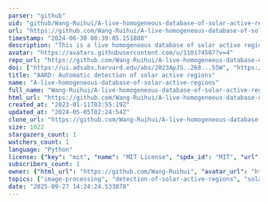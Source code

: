 ```yaml
---
parser: "github"
uid: "github/Wang-Ruihui/A-live-homogeneous-database-of-solar-active-regions"
url: "https://github.com/Wang-Ruihui/A-live-homogeneous-database-of-solar-active-regions"
timestamp: "2024-06-30 00:39:05.151888"
description: "This is a live homogeneous database of solar active regions (ARs).  It's produced by an automatic detection method of AR."
avatar: "https://avatars.githubusercontent.com/u/110174507?v=4"
repo_url: "https://github.com/Wang-Ruihui/A-live-homogeneous-database-of-solar-active-regions"
doi: ["https://ui.adsabs.harvard.edu/abs/2023ApJS..268...55W", "https://ui.adsabs.harvard.edu/abs/2024ascl.soft06023W/abstract"]
title: "AARD: Automatic detection of solar active regions"
name: "A-live-homogeneous-database-of-solar-active-regions"
full_name: "Wang-Ruihui/A-live-homogeneous-database-of-solar-active-regions"
html_url: "https://github.com/Wang-Ruihui/A-live-homogeneous-database-of-solar-active-regions"
created_at: "2023-01-11T03:55:19Z"
updated_at: "2024-05-05T02:24:54Z"
clone_url: "https://github.com/Wang-Ruihui/A-live-homogeneous-database-of-solar-active-regions.git"
size: 1022
stargazers_count: 1
watchers_count: 1
language: "Python"
license: {"key": "mit", "name": "MIT License", "spdx_id": "MIT", "url": "https://api.github.com/licenses/mit", "node_id": "MDc6TGljZW5zZTEz"}
subscribers_count: 1
owner: {"html_url": "https://github.com/Wang-Ruihui", "avatar_url": "https://avatars.githubusercontent.com/u/110174507?v=4", "login": "Wang-Ruihui", "type": "User"}
topics: ["image-processing", "detection-of-solar-active-regions", "solar-active-region-database"]
date: "2025-09-27 14:24:24.533878"
---
```

